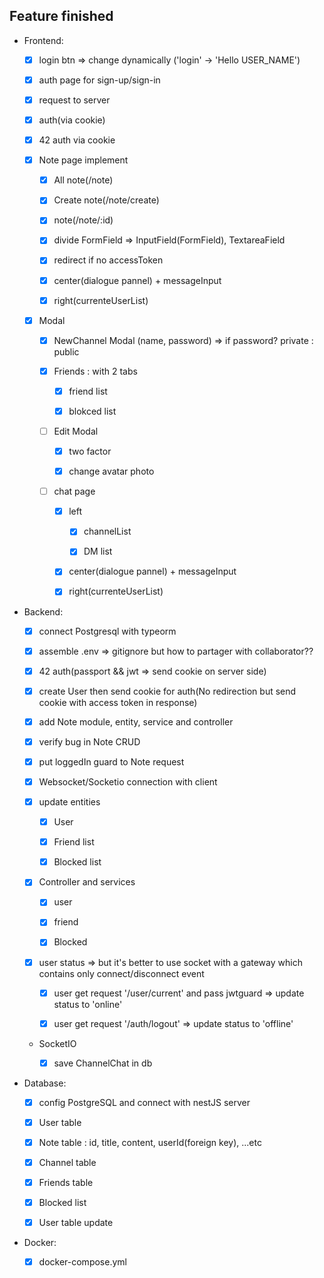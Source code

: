 ## Feature finished

- Frontend:

  - [x] login btn => change dynamically ('login' -> 'Hello USER_NAME')

  - [x] auth page for sign-up/sign-in

  - [x] request to server

  - [x] auth(via cookie)

  - [x] 42 auth via cookie

  - [x] Note page implement

    - [x] All note(/note)

    - [x] Create note(/note/create)

    - [x] note(/note/:id)

    - [x] divide FormField => InputField(FormField), TextareaField

    - [x] redirect if no accessToken

    - [x] center(dialogue pannel) + messageInput

    - [x] right(currenteUserList)

  - [x] Modal

    - [x] NewChannel Modal (name, password) => if password? private : public

    - [x] Friends : with 2 tabs

      - [x] friend list

      - [x] blokced list

    - [ ] Edit Modal

      - [x] two factor

      - [x] change avatar photo

    - [ ] chat page

      - [x] left

        - [x] channelList

        - [x] DM list

      - [x] center(dialogue pannel) + messageInput

      - [x] right(currenteUserList)

- Backend:

  - [x] connect Postgresql with typeorm

  - [x] assemble .env => gitignore but how to partager with collaborator??

  - [x] 42 auth(passport && jwt => send cookie on server side)

  - [x] create User then send cookie for auth(No redirection but send cookie with access token in response)

  - [x] add Note module, entity, service and controller

  - [x] verify bug in Note CRUD

  - [x] put loggedIn guard to Note request

  - [x] Websocket/Socketio connection with client

  - [x] update entities

    - [x] User

    - [x] Friend list

    - [x] Blocked list

  - [x] Controller and services

    - [x] user

    - [x] friend

    - [x] Blocked

  - [x] user status => but it's better to use socket with a gateway which contains only connect/disconnect event

    - [x] user get request '/user/current' and pass jwtguard => update status to 'online'

    - [x] user get request '/auth/logout' => update status to 'offline'

  - SocketIO

    - [x] save ChannelChat in db

- Database:

  - [x] config PostgreSQL and connect with nestJS server

  - [x] User table

  - [x] Note table : id, title, content, userId(foreign key), ...etc

  - [x] Channel table

  - [x] Friends table

  - [x] Blocked list

  - [x] User table update

- Docker:

  - [x] docker-compose.yml
